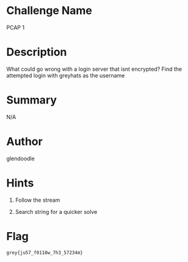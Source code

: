 # Challenge Name

PCAP 1

# Description

What could go wrong with a login server that isnt encrypted? Find the attempted login with greyhats as the username

# Summary

N/A

# Author

glendoodle

# Hints


1. Follow the stream

2. Search string for a quicker solve


# Flag

`grey{ju57_f0110w_7h3_57234m}`
